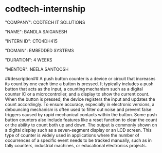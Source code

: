 # codtech-internship

"COMPANY": CODTECH IT SOLUTIONS

"NAME": BANDLA SAIGANESH

"INTERN ID": CTO4DH415

"DOMAIN": EMBEDDED SYSTEMS

"DURATION": 4 WEEKS

"MENTOR": NEELA SANTOOSH

##description##
A push button counter is a device or circuit that increases its count by one each time a button is pressed. It typically includes a push button that acts as the input, a counting mechanism such as a digital counter IC or a microcontroller, and a display to show the current count. When the button is pressed, the device registers the input and updates the count accordingly. To ensure accuracy, especially in electronic versions, a debouncing mechanism is often used to filter out noise and prevent false triggers caused by rapid mechanical contacts within the button. Some push button counters also include features like a reset function to clear the count or the ability to count both up and down. The output is commonly shown on a digital display such as a seven-segment display or an LCD screen. This type of counter is widely used in applications where the number of occurrences of a specific event needs to be tracked manually, such as in tally counters, industrial machines, or educational electronics projects.
